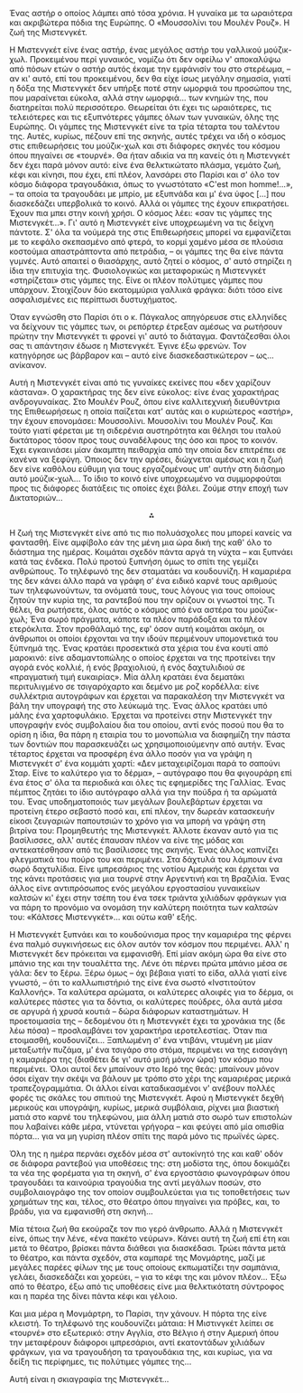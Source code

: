 Ένας αστήρ ο οποίος λάμπει από τόσα χρόνια. Η γυναίκα με τα ωραιότερα και ακριβώτερα πόδια της Ευρώπης. Ο «Μουσσολίνι
του Μουλέν Ρουζ». Η ζωή της Μιστενγκέτ.

Η Μιστενγκέτ είνε ένας αστήρ, ένας μεγάλος αστήρ του γαλλικού μούζικ-χωλ. Προκειμένου περί γυναικός, νομίζω ότι δεν
οφείλω ν' αποκαλύψω από πόσων ετών ο αστήρ αυτός έκαμε την εμφάνισίν του στο στερέωμα, &ndash; αν κι' αυτό, επί του
προκειμένου, δεν θα είχε ίσως μεγάλην σημασία, γιατί η δόξα της Μιστενγκέτ δεν υπήρξε ποτέ στην ωμορφιά του προσώπου
της, που μαραίνεται εύκολα, αλλά στην ωμορφιά... των κνημών της, που διατηρείται πολύ περισσότερο. Θεωρείται ότι έχει
τις ωραιότερες, τις τελειότερες και τις εξυπνότερες γάμπες όλων των γυναικών, όλης της Ευρώπης. Οι γάμπες της Μιστενγκέτ
είνε τα τρία τέταρτα του ταλέντου της. Αυτές, κυρίως, πέζουν επί της σκηνής, αυτές τρέχει να ιδή ο κόσμος στις
επιθεωρήσεις του μούζικ-χωλ και στι διάφορες σκηνές του κόσμου όπου πηγαίνει σε «τουρνέ». Θα ήταν αδικία να πη κανείς
ότι η Μιστενγκέτ δεν έχει παρά μόνον αυτό: είνε ένα θελκτικώτατο πλάσμα, γεμάτο ζωή, κέφι και κίνησι, που έχει, επί
πλέον, λανσάρει στο Παρίσι και σ' όλο τον κόσμο διάφορα τραγουδάκια, όπως το γνωστότατο «C'est mon homme!...», &ndash;
τα οποία τα τραγουδάει με μπρίο, με εξυπνάδα και μ' ένα ύφος [...] που διασκεδάζει υπερβολικά το κοινό. Αλλά οι γάμπες
της έχουν επικρατήσει. Έχουν πια μπει στην κοινή χρήσι. Ο κόσμος λέει: «σαν τις γάμπες της Μιστενγκέτ...». Γι' αυτό η
Μιστενγκέτ είνε υποχρεωμένη να τις δείχνη πάντοτε. Σ' όλα τα νούμερά της στις Επιθεωρήσεις μπορεί να εμφανίζεται με το
κεφάλο σκεπασμένο από φτερά, το κορμί χαμένο μέσα σε πλούσια κοστούμια απαστράπτοντα από πετράδια, &ndash; οι γάμπες της
θα είνε πάντα γυμνές. Αυτό απαιτεί ο θιασάρχης, αυτό ζητεί ο κόσμος, σ' αυτό στηρίζει η ίδια την επιτυχία της.
Φυσιολογικώς και μεταφορικώς η Μιστενγκέτ «στηρίζεται» στις γάμπες της. Είνε οι πλέον πολύτιμες γάμπες που υπάρχουν.
Στοιχίζουν δύο εκατομμύρια γαλλικά φράγκα: διότι τόσο είνε ασφαλισμένες εις περίπτωσι δυστυχήματος.

Όταν εγνώσθη στο Παρίσι ότι ο κ. Πάγκαλος απηγόρευσε στις ελληνίδες να δείχνουν τις γάμπες των, οι ρεπόρτερ έτρεξαν
αμέσως να ρωτήσουν πρώτην την Μιστενγκέτ τι φρονεί γι' αυτό το διάταγμα. Φαντάζεσθαι όλοι σας τι απάντησιν έδωσε η
Μιστενγκέτ. Έγινε έξω φρενών. Τον κατηγόρησε ως βάρβαρον και &ndash; αυτό είνε διασκεδαστικώτερον &ndash; ως...
ανίκανον.

Αυτή η Μιστενγκέτ είναι από τις γυναίκες εκείνες που «δεν χαρίζουν κάστανα». Ο χαρακτήρας της δεν είνε εύκολος: είνε
ένας χαρακτήρας ανδρογυναίκας. Στο Μουλέν Ρουζ, όπου είνε καλλιτεχνική διευθύντρια της Επιθεωρήσεως η οποία παίζεται
κατ' αυτάς και ο κυριώτερος «αστήρ», την έχουν επονομάσει: Μουσσολίνι. Μουσολίνι του Μουλέν Ρουζ. Και τούτο γιατί
φέρεται με τη σιδερένια αυστηρότητα και θέλησι του ιταλού δικτάτορος τόσον προς τους συναδέλφους της όσο και προς το
κοινόν. Έχει εγκαινιάσει μίαν άκαμπτη πειθαρχία από την οποία δεν επιτρέπει σε κανένα να ξεφύγη. Όποιος δεν την αρέσει,
διώχνεται αμέσως και η ζωή δεν είνε καθόλου εύθυμη για τους εργαζομένους υπ' αυτήν στη διάσημο αυτό μούζικ-χωλ... Το
ίδιο το κοινό είνε υποχρεωμένο να συμμορφούται προς τις διάφορες διατάξεις τις οποίες έχει βάλει. Ζούμε στην εποχή των
Δικτατοριών...

<div style="text-align: center; margin-bottom: 1em">⁂</div>

Η ζωή της Μιστενγκέτ είνε από τις πιο πολυάσχολες που μπορεί κανείς να φαντασθή. Είνε αμφίβολο εάν της μένη μια ώρα δική
της καθ' όλο το διάστημα της ημέρας. Κοιμάται σχεδόν πάντα αργά τη νύχτα &ndash; και ξυπνάει κατά τας ένδεκα. Πολύ
προτού ξυπνήση όμως το σπίτι της γεμίζει ανθρώπους. Το τηλέφωνό της δεν σταματάει να κουδουνίζη. Η καμαριέρα της δεν
κάνει άλλο παρά να γράφη σ' ένα ειδικό καρνέ τους αριθμούς των τηλεφωνούντων, τα ονόματά τους, τους λόγους για τους
οποίους ζητούν την κυρία της, τα ραντεβού που την ορίζουν οι γνωστοί της. Τι θέλει, θα ρωτήσετε, όλος αυτός ο κόσμος από
ένα αστέρα του μούζικ-χωλ; Ένα σωρό πράγματα, κάποτε τα πλέον παράδοξα και τα πλέον ετερόκλιτα. Στον προθάλαμό της, εφ'
όσον αυτή κοιμάται ακόμη, οι άνθρωποι οι οποίοι έρχονται να την ιδούν περιμένουν υπομονετικά του ξύπνημά της. Ένας
κρατάει προσεκτικά στα χέρια του ένα κουτί από μαροκινό: είνε αδαμαντοπώλης ο οποίος έρχεται να της προτείνει την αγορά
ενός κολλιέ, ή ενός βραχιολιού, ή ενός δαχτυλιδιού σε «πραγματική τιμή ευκαιρίας». Μία άλλη κρατάει ένα δεματάκι
περιτυλιγμένο σε τσιγαρόχαρτο και δεμένο με ροζ κορδέλλα: είνε συλλέκτρια αυτογράφων και έρχεται να παρακαλέση την 
Μιστενγκέτ να βάλη την υπογραφή της στο λεύκωμά της. Ένας άλλος κρατάει υπό μάλης ένα χαρτοφυλάκιο. Έρχεται να προτείνει
στην Μιστενγκέτ την υπογραφήν ενός συμβολαίου δια του οποίου, αντί ενός ποσού που θα το ορίση η ίδια, θα πάρη η εταιρία
του το μονοπώλια να διαφημίζη την πάστα των δοντιών που παρασκευάζει ως χρησιμοποιούμενην από αυτήν. Ένας τέταρτος
έρχεται να προσφέρη ένα άλλο ποσόν για να γράψη η Μιστενγκέτ σ' ένα κομμάτι χαρτί: «Δεν μεταχειρίζομαι παρά το σαπούνι
Σταρ. Είνε το καλύτερο για το δέρμα», &ndash; αυτόγραφο που θα φιγουράρη επί ένα έτος σ' όλα τα περιοδικά και όλες τις
εφημερίδες της Γαλλίας. Ένας πέμπτος ζητάει το ίδιο αυτόγραφο αλλά για την πούδρα ή τα αρώματά του. Ένας υποδηματοποιός
των μεγάλων βουλεβάρτων έρχεται να προτείνη έτερο σεβαστό ποσό και, επί πλέον, την δωρεάν κατασκευήν είκοσι ζευγαριών
παπουτσιών το χρόνο για να μπορή να γράψη στη βιτρίνα του: Προμηθευτής της Μιστενγκέτ. Άλλοτε έκαναν αυτό για τις
βασίλισσες, αλλ' αυτές έπαυσαν πλέον να είνε της μόδας και αντεκατέσθησαν από τις βασίλισσες της σκηνής. Ένας άλλος
καπνίζει φλεγματικά του πούρο του και περιμένει. Στα δάχτυλά του λάμπουν ένα σωρό δαχτυλίδια. Είνε ιμπρεσάριος της
νοτίου Αμερικής και έρχεται να της κάνει προτάσεις για μια τουρνέ στην Αργεντινή και τη Βραζιλία. Ένας άλλος είνε
αντιπρόσωπος ενός μεγάλου εργοστασίου γυναικείων καλτσών κι' έχει στην τσέπη του ένα τσεκ τριάντα χιλιάδων φράγκων για
να πάρη το προνόμιο να ονομάση την καλύτερη ποιότητα των καλτσών του: «Κάλτσες Μιστενγκέτ»... και ούτω καθ' εξής.

Η Μιστενγκέτ ξυπνάει και το κουδούνισμα προς την καμαριέρα της φέρνει ένα παλμό συγκινήσεως εις όλον αυτόν τον κόσμον
που περιμένει. Αλλ' η Μιστενγκέτ δεν πρόκειται να εμφανισθή. Επί μίαν ακόμη ώρα θα είνε στο μπάνιο της και την
τουαλέττα της. Λένε ότι πέρνει πρώτα μπάνιο μέσα σε γάλα: δεν το ξέρω. Ξέρω όμως &ndash; όχι βέβαια γιατί το είδα, αλλά
γιατί είνε γνωστό, &ndash; ότι το καλλωπιστήριό της είνε ένα σωστό «Ινστιτούτον Καλλονής». Τα καλύτερα αρώματα, οι
καλύτερες αλοιφές για το δέρμα, οι καλύτερες πάστες για τα δόντια, οι καλύτερες πούδρες, όλα αυτά μέσα σε αργυρά ή χρυσά
κουτιά &ndash; δώρα διάφορων καταστημάτων. Η προετοιμασία της &ndash; δεδομένου ότι η Μιστενγκέτ έχει τα χρονάκια της
(δε λέω πόσα) &ndash; προσλαμβάνει τον χαρακτήρα ιεροτελεστίας. Όταν πια ετοιμασθή, κουδουνίζει... Ξαπλωμένη σ' ένα
ντιβάνι, ντυμένη με μίαν μεταξωτήν πυζάμα, μ' ένα τσιγάρο στο στόμα, περιμένει να της εισαγάγη η καμαριέρα της (διαθέτει
δε γι' αυτό μισή μόνον ώρα) τον κόσμο που περιμένει. Όλοι αυτοί δεν μπαίνουν στο Ιερό της θεάς: μπαίνουν μόνον όσοι
είχαν την σκέψι να βάλουν με τρόπο στο χέρι της καμαριέρας μερικά τραπεζογραμμάτια. Οι άλλοι είναι καταδικασμένοι ν'
ανέβουν πολλές φορές τις σκάλες του σπιτιού της Μιστενγκέτ. Αφού η Μιστενγκέτ δεχθή μερικούς και υπογράψη, κυρίως,
μερικά συμβόλαια, ρίχνει μια βιαστική ματιά στο καρνέ του τηλεφώνου, μια άλλη ματιά στο σωρό των επιστολών που λαβαίνει
κάθε μέρα, ντύνεται γρήγορα &ndash; και φεύγει από μία οπισθία πόρτα... για να μη γυρίση πλέον σπίτι της παρά μόνο τις
πρωϊνές ώρες.

Όλη της η ημέρα περνάει σχεδόν μέσα στ' αυτοκίνητό της και καθ' οδόν σε διάφορα ραντεβού για υποθέσεις της: στη μοδίστα
της, όπου δοκιμάζει τα νέα της φορέματα για τη σκηνή, σ' ένα εργοστάσιο φωνογράφων όπου τραγουδάει τα καινούρια
τραγούδια της αντί μεγάλων ποσών, στο συμβολαιογράφο της τον οποίον συμβουλεύεται για τις τοποθετήσεις των χρημάτων της
και, τέλος, στο θέατρο όπου πηγαίνει για πρόβες, και, το βράδυ, για να εμφανισθή στη σκηνή...

Μία τέτοια ζωή θα εκούραζε τον πιο γερό άνθρωπο. Αλλά η Μιστενγκέτ είνε, όπως την λένε, «ένα πακέτο νεύρων». Κάνει αυτή
τη ζωή επί έτη και μετά το θέατρο, βρίσκει πάντα διάθεσι για διασκέδασι. Τρώει πάντα μετά το θέατρο, και πάντα σχεδόν,
στα καμπαρέ της Μονμάρτης, μαζί με μεγάλες παρέες φίλων της με τους οποίους εκπωματίζει την σαμπάνια, γελάει,
διασκεδάζει και χορεύει, &ndash; για το κέφι της και μόνον πλέον... Έξω από το θέατρο, έξω από τις υποθέσεις είνε μια
θελκτικότατη σύντροφος και η παρέα της δίνει πάντα κέφι και γέλοιο.

Και μια μέρα η Μονμάρτρη, το Παρίσι, την χάνουν. Η πόρτα της είνε κλειστή. Το τηλέφωνό της κουδουνίζει μάταια: Η
Μιστινγκέτ λείπει σε «τουρνέ» στο εξωτερικό: στην Αγγλία, στο Βέλγιο ή στην Αμερική όπου την μεταφέρουν διάφοροι
ιμπρεσάριοι, αντί εκατοντάδων χιλιάδων φράγκων, για να τραγουδήση τα τραγουδάκια της, και κυρίως, για να δείξη τις
περίφημες, τις πολύτιμες γάμπες της...

Αυτή είναι η σκιαγραφία της Μιστενγκέτ...
